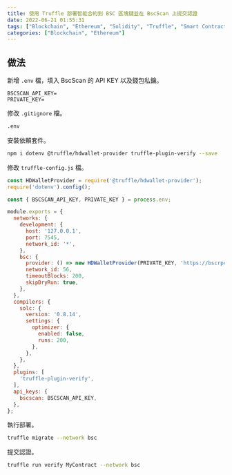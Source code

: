 ```yaml
---
title: 使用 Truffle 部署智能合約到 BSC 區塊鏈並在 BscScan 上提交認證
date: 2022-06-21 01:55:31
tags: ["Blockchain", "Ethereum", "Solidity", "Truffle", "Smart Contract", "BSC"]
categories: ["Blockchain", "Ethereum"]
---
```


## 做法

新增 `.env` 檔，填入 BscScan 的 API KEY 以及錢包私鑰。

```env
BSCSCAN_API_KEY=
PRIVATE_KEY=
```

修改 `.gitignore` 檔。

```bash
.env
```

安裝依賴套件。

```bash
npm i dotenv @truffle/hdwallet-provider truffle-plugin-verify --save
```

修改 `truffle-config.js` 檔。

```js
const HDWalletProvider = require('@truffle/hdwallet-provider');
require('dotenv').config();

const { BSCSCAN_API_KEY, PRIVATE_KEY } = process.env;

module.exports = {
  networks: {
    development: {
      host: '127.0.0.1',
      port: 7545,
      network_id: '*',
    },
    bsc: {
      provider: () => new HDWalletProvider(PRIVATE_KEY, 'https://bscrpc.com'),
      network_id: 56,
      timeoutBlocks: 200,
      skipDryRun: true,
    },
  },
  compilers: {
    solc: {
      version: '0.8.14',
      settings: {
        optimizer: {
          enabled: false,
          runs: 200,
        },
      },
    },
  },
  plugins: [
    'truffle-plugin-verify',
  ],
  api_keys: {
    bscscan: BSCSCAN_API_KEY,
  },
};
```

執行部署。

```bash
truffle migrate --network bsc
```

提交認證。

```bash
truffle run verify MyContract --network bsc
```
